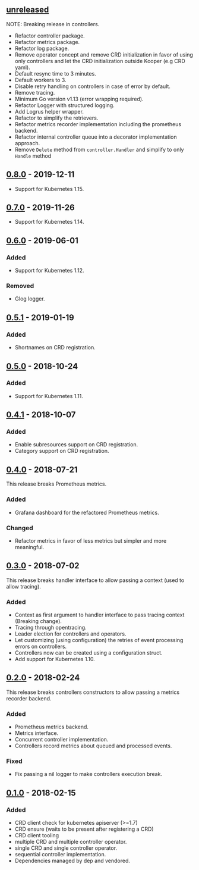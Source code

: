 ## [unreleased]

NOTE: Breaking release in controllers.

- Refactor controller package.
- Refactor metrics package.
- Refactor log package.
- Remove operator concept and remove CRD initialization in favor of using only
  controllers and let the CRD initialization outside Kooper (e.g CRD yaml).
- Default resync time to 3 minutes.
- Default workers to 3.
- Disable retry handling on controllers in case of error by default.
- Remove tracing.
- Minimum Go version v1.13 (error wrapping required).
- Refactor Logger with structured logging.
- Add Logrus helper wrapper.
- Refactor to simplify the retrievers.
- Refactor metrics recorder implementation including the prometheus backend.
- Refactor internal controller queue into a decorator implementation approach.
- Remove `Delete` method from `controller.Handler` and simplify to only `Handle` method

## [0.8.0] - 2019-12-11

- Support for Kubernetes 1.15.

## [0.7.0] - 2019-11-26

- Support for Kubernetes 1.14.

## [0.6.0] - 2019-06-01

### Added

- Support for Kubernetes 1.12.

### Removed

- Glog logger.

## [0.5.1] - 2019-01-19

### Added

- Shortnames on CRD registration.

## [0.5.0] - 2018-10-24

### Added

- Support for Kubernetes 1.11.

## [0.4.1] - 2018-10-07

### Added

- Enable subresources support on CRD registration.
- Category support on CRD registration.

## [0.4.0] - 2018-07-21

This release breaks Prometheus metrics.

### Added

- Grafana dashboard for the refactored Prometheus metrics.

### Changed

- Refactor metrics in favor of less metrics but simpler and more meaningful.

## [0.3.0] - 2018-07-02

This release breaks handler interface to allow passing a context (used to allow tracing).

### Added

- Context as first argument to handler interface to pass tracing context (Breaking change).
- Tracing through opentracing.
- Leader election for controllers and operators.
- Let customizing (using configuration) the retries of event processing errors on controllers.
- Controllers now can be created using a configuration struct.
- Add support for Kubernetes 1.10.

## [0.2.0] - 2018-02-24

This release breaks controllers constructors to allow passing a metrics recorder backend.

### Added

- Prometheus metrics backend.
- Metrics interface.
- Concurrent controller implementation.
- Controllers record metrics about queued and processed events.

### Fixed

- Fix passing a nil logger to make controllers execution break.

## [0.1.0] - 2018-02-15

### Added

- CRD client check for kubernetes apiserver (>=1.7)
- CRD ensure (waits to be present after registering a CRD)
- CRD client tooling
- multiple CRD and multiple controller operator.
- single CRD and single controller operator.
- sequential controller implementation.
- Dependencies managed by dep and vendored.

[unreleased]: https://github.com/spotahome/kooper/compare/v0.8.0...HEAD
[0.8.0]: https://github.com/spotahome/kooper/compare/v0.7.0...v0.8.0
[0.7.0]: https://github.com/spotahome/kooper/compare/v0.6.0...v0.7.0
[0.6.0]: https://github.com/spotahome/kooper/compare/v0.5.1...v0.6.0
[0.5.1]: https://github.com/spotahome/kooper/compare/v0.5.0...v0.5.1
[0.5.0]: https://github.com/spotahome/kooper/compare/v0.4.1...v0.5.0
[0.4.1]: https://github.com/spotahome/kooper/compare/v0.4.0...v0.4.1
[0.4.0]: https://github.com/spotahome/kooper/compare/v0.3.0...v0.4.0
[0.3.0]: https://github.com/spotahome/kooper/compare/v0.2.0...v0.3.0
[0.2.0]: https://github.com/spotahome/kooper/compare/v0.1.0...v0.2.0
[0.1.0]: https://github.com/spotahome/kooper/releases/tag/v0.1.0
